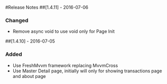 ﻿#Release Notes
##[1.4.11] - 2016-07-06
### Changed
- Remove async void to use void only for Page Init

##[1.4.10] - 2016-07-05
### Added
- Use FreshMvvm framework replacing MvvmCross
- Use Master Detail page, initially will only for showing transactions page and about page
